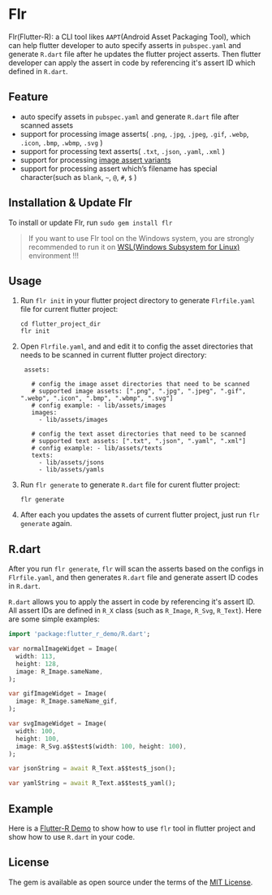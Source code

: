 # Flr

Flr(Flutter-R): a CLI tool likes `AAPT`(Android Asset Packaging Tool), which can help flutter developer to auto specify asserts in `pubspec.yaml` and generate  `R.dart` file after he updates the flutter project asserts. Then flutter developer can apply the assert in code by referencing it's assert ID which defined in `R.dart`.

## Feature
- auto specify assets in `pubspec.yaml` and generate  `R.dart` file after scanned assets
- support for processing image asserts( `.png`, `.jpg`, `.jpeg`, `.gif`, `.webp`, `.icon`, `.bmp`, `.wbmp`, `.svg` ) 
- support for processing text asserts( `.txt`, `.json`, `.yaml`, `.xml` ) 
- support for processing [image assert variants](https://flutter.dev/docs/development/ui/assets-and-images#asset-variants)
- support for processing assert which’s filename has special character(such as  `blank`,  `~`, `@`, `#`,  `$` )

## Installation & Update Flr

To install or update Flr, run `sudo gem install flr`

> If you want to use Flr tool on the Windows system, you are strongly recommended to run it on [WSL(Windows Subsystem for Linux)](https://docs.microsoft.com/en-us/windows/wsl/install-win10) environment !!! 

## Usage

1. Run `flr init`  in your flutter project directory to generate `Flrfile.yaml` file for current flutter project:

    ```
    cd flutter_project_dir
    flr init
    ```
    
2. Open `Flrfile.yaml`, and and edit it to config the asset directories that needs to be scanned in current flutter project directory:

   ```
    assets:
    
      # config the image asset directories that need to be scanned
      # supported image assets: [".png", ".jpg", ".jpeg", ".gif", ".webp", ".icon", ".bmp", ".wbmp", ".svg"]
      # config example: - lib/assets/images
      images:
        - lib/assets/images
    
      # config the text asset directories that need to be scanned
      # supported text assets: [".txt", ".json", ".yaml", ".xml"]
      # config example: - lib/assets/texts
      texts:
        - lib/assets/jsons
        - lib/assets/yamls
   ```
4. Run `flr generate` to generate `R.dart` file for curent flutter project:

     ```
     flr generate
     ```

5. After each you updates the assets of current flutter project, just run `flr generate` again.

## R.dart

After you run `flr generate`, `flr` will scan the asserts based on the configs in `Flrfile.yaml`, and then generates `R.dart` file and generate assert ID codes in `R.dart`.

`R.dart` allows you to  apply the assert in code by referencing it's assert ID. All assert IDs are defined in `R_X` class (such as `R_Image`, `R_Svg`, `R_Text`). Here are some simple examples:

```dart
import 'package:flutter_r_demo/R.dart';

var normalImageWidget = Image(
  width: 113,
  height: 128,
  image: R_Image.sameName,
);

var gifImageWidget = Image(
  image: R_Image.sameName_gif,
);

var svgImageWidget = Image(
  width: 100,
  height: 100,
  image: R_Svg.a$$test$(width: 100, height: 100),
);

var jsonString = await R_Text.a$$test$_json();

var yamlString = await R_Text.a$$test$_yaml();

```

## Example

Here is a [Flutter-R Demo](https://github.com/YK-Unit/flutter_r_demo) to show how to use `flr` tool in flutter project and show how to use `R.dart` in your code.

## License

The gem is available as open source under the terms of the [MIT License](https://opensource.org/licenses/MIT).
